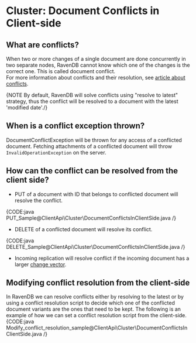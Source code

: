 # Cluster: Document Conflicts in Client-side
  
## What are conflicts?
When two or more changes of a single document are done concurrently in two separate nodes, 
RavenDB cannot know which one of the changes is the correct one. This is called document conflict.  
For more information about conflicts and their resolution, see [article about conflicts](../../server/clustering/replication/replication-conflicts).  

{NOTE By default, RavenDB will solve conflicts using "resolve to latest" strategy, thus the conflict will be resolved to a document with the latest 'modified date'./}
  
## When is a conflict exception thrown?
DocumentConflictException will be thrown for any access of a conflicted document.
Fetching attachments of a conflicted document will throw `InvalidOperationException` on the server.

## How can the conflict can be resolved from the client side?
 * PUT of a document with ID that belongs to conflicted document will resolve the conflict.

{CODE:java PUT_Sample@ClientApi\Cluster\DocumentConflictsInClientSide.java /}

 * DELETE of a conflicted document will resolve its conflict.  

{CODE:java DELETE_Sample@ClientApi\Cluster\DocumentConflictsInClientSide.java /}

 * Incoming replication will resolve conflict if the incoming document has a larger [change vector](../../server/clustering/replication/change-vector).

## Modifying conflict resolution from the client-side
In RavenDB we can resolve conflicts either by resolving to the latest or by using a conflict resolution script to decide which one of the conflicted document variants are the ones that need to be kept. The following is an example of how we can set a conflict resolution script from the client-side.
{CODE:java Modify_conflict_resolution_sample@ClientApi\Cluster\DocumentConflictsInClientSide.java /}
